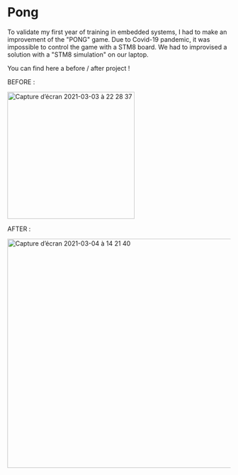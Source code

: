 # Pong
To validate my first year of training in embedded systems, I had to make an improvement of the "PONG" game.
Due to Covid-19 pandemic, it was impossible to control the game with a STM8 board. We had to improvised a solution with a "STM8 simulation" on our laptop.

You can find here a before / after project !

BEFORE : 

<img width="287" alt="Capture d’écran 2021-03-03 à 22 28 37" src="https://user-images.githubusercontent.com/54947603/109879321-ba16b400-7c75-11eb-91a1-95cb2b817c41.png">


AFTER : 

<img width="518" alt="Capture d’écran 2021-03-04 à 14 21 40" src="https://user-images.githubusercontent.com/54947603/109970402-4a480e00-7cf5-11eb-98c7-1a124f420d3b.png">
